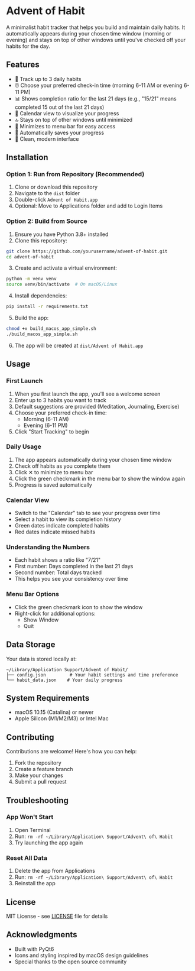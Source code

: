 # Advent of Habit

A minimalist habit tracker that helps you build and maintain daily habits. It automatically appears during your chosen time window (morning or evening) and stays on top of other windows until you've checked off your habits for the day.

## Features

- 🎯 Track up to 3 daily habits
- ⏰ Choose your preferred check-in time (morning 6-11 AM or evening 6-11 PM)
- 📊 Shows completion ratio for the last 21 days (e.g., "15/21" means completed 15 out of the last 21 days)
- 📅 Calendar view to visualize your progress
- 🔝 Stays on top of other windows until minimized
- 🔄 Minimizes to menu bar for easy access
- 💾 Automatically saves your progress
- 🎨 Clean, modern interface

## Installation

### Option 1: Run from Repository (Recommended)
1. Clone or download this repository
2. Navigate to the `dist` folder
3. Double-click `Advent of Habit.app`
4. Optional: Move to Applications folder and add to Login Items

### Option 2: Build from Source
1. Ensure you have Python 3.8+ installed
2. Clone this repository:
```bash
git clone https://github.com/yourusername/advent-of-habit.git
cd advent-of-habit
```

3. Create and activate a virtual environment:
```bash
python -m venv venv
source venv/bin/activate  # On macOS/Linux
```

4. Install dependencies:
```bash
pip install -r requirements.txt
```

5. Build the app:
```bash
chmod +x build_macos_app_simple.sh
./build_macos_app_simple.sh
```

6. The app will be created at `dist/Advent of Habit.app`

## Usage

### First Launch
1. When you first launch the app, you'll see a welcome screen
2. Enter up to 3 habits you want to track
3. Default suggestions are provided (Meditation, Journaling, Exercise)
4. Choose your preferred check-in time:
   - Morning (6-11 AM)
   - Evening (6-11 PM)
5. Click "Start Tracking" to begin

### Daily Usage
1. The app appears automatically during your chosen time window
2. Check off habits as you complete them
3. Click ✕ to minimize to menu bar
4. Click the green checkmark in the menu bar to show the window again
5. Progress is saved automatically

### Calendar View
- Switch to the "Calendar" tab to see your progress over time
- Select a habit to view its completion history
- Green dates indicate completed habits
- Red dates indicate missed habits

### Understanding the Numbers
- Each habit shows a ratio like "7/21"
- First number: Days completed in the last 21 days
- Second number: Total days tracked
- This helps you see your consistency over time

### Menu Bar Options
- Click the green checkmark icon to show the window
- Right-click for additional options:
  - Show Window
  - Quit

## Data Storage

Your data is stored locally at:
```
~/Library/Application Support/Advent of Habit/
├── config.json         # Your habit settings and time preference
└── habit_data.json    # Your daily progress
```

## System Requirements

- macOS 10.15 (Catalina) or newer
- Apple Silicon (M1/M2/M3) or Intel Mac

## Contributing

Contributions are welcome! Here's how you can help:

1. Fork the repository
2. Create a feature branch
3. Make your changes
4. Submit a pull request

## Troubleshooting

### App Won't Start
1. Open Terminal
2. Run: `rm -rf ~/Library/Application\ Support/Advent\ of\ Habit`
3. Try launching the app again

### Reset All Data
1. Delete the app from Applications
2. Run: `rm -rf ~/Library/Application\ Support/Advent\ of\ Habit`
3. Reinstall the app

## License

MIT License - see [LICENSE](LICENSE) file for details

## Acknowledgments

- Built with PyQt6
- Icons and styling inspired by macOS design guidelines
- Special thanks to the open source community 